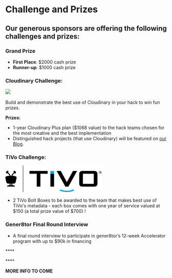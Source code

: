 # Challenge and Prizes

## Our generous sponsors are offering the following challenges and prizes:

### Grand Prize  

* **First Place**: $2000 cash prize  
* **Runner-up**: $1000 cash prize

### 

### Cloudinary **Challenge:**

![](https://res.cloudinary.com/cloudinary/image/upload/c_scale,w_300/v1/logo/for_white_bg/cloudinary_logo_for_white_bg.png)

Build and demonstrate the best use of Cloudinary in your hack to win fun prizes.

**Prizes:**

* 1-year Cloudinary Plus plan \($1068 value\) to the hack teams chosen for the most creative and the best implementation
* Distinguished hack projects \(that use Cloudinary\) will be featured on [our Blog](https://cloudinary.com/blog).



### TiVo **Challenge:**

![](../.gitbook/assets/tivo_lockup_blk_blue_2.png)

* 2 TiVo Bolt Boxes to be awarded to the team that makes best use of TiVo's metadata - each box comes with one year of service valued at $150 \(a total prize value of $700\) !

### Gener8tor Final Round Interview

* A final round interview to participate in gener8tor’s 12-week Accelerator program with up to $90k in financing

\*\*\*\*

\*\*\*\*

**MORE INFO TO COME**

